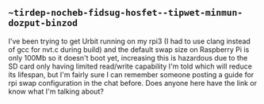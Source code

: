 ## `~tirdep-nocheb-fidsug-hosfet--tipwet-minmun-dozput-binzod`
I've been trying to get Urbit running on my rpi3 (I had to use clang instead of gcc for nvt.c during build) and the default swap size on Raspberry Pi is only 100Mb so it doesn't boot yet, increasing this is hazardous due to the SD card only having limited read/write capability I'm told which will reduce its lifespan, but I'm fairly sure I can remember someone posting a guide for rpi swap configuration in the chat before. Does anyone here have the link or know what I'm talking about?